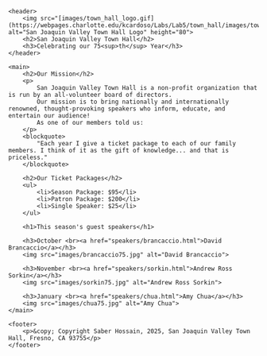 <!DOCTYPE html>
<html lang="en">
<head>
    <meta charset="UTF-8">
    <meta name="viewport" content="width=device-width, initial-scale=1.0">
    <title>San Joaquin Valley Town Hall</title>
</head>
<body>

    <header>
        <img src="[images/town_hall_logo.gif](https://webpages.charlotte.edu/kcardoso/Labs/Lab5/town_hall/images/town_hall_logo.gif)" alt="San Joaquin Valley Town Hall Logo" height="80">
        <h2>San Joaquin Valley Town Hall</h2>
        <h3>Celebrating our 75<sup>th</sup> Year</h3>
    </header>

    <main>
        <h2>Our Mission</h2>
        <p>
            San Joaquin Valley Town Hall is a non-profit organization that is run by an all-volunteer board of directors. 
            Our mission is to bring nationally and internationally renowned, thought-provoking speakers who inform, educate, and entertain our audience!
            As one of our members told us:
        </p>
        <blockquote>
            "Each year I give a ticket package to each of our family members. I think of it as the gift of knowledge... and that is priceless."
        </blockquote>

        <h2>Our Ticket Packages</h2>
        <ul>
            <li>Season Package: $95</li>
            <li>Patron Package: $200</li>
            <li>Single Speaker: $25</li>
        </ul>

        <h1>This season's guest speakers</h1>

        <h3>October <br><a href="speakers/brancaccio.html">David Brancaccio</a></h3>
        <img src="images/brancaccio75.jpg" alt="David Brancaccio">

        <h3>November <br><a href="speakers/sorkin.html">Andrew Ross Sorkin</a></h3>
        <img src="images/sorkin75.jpg" alt="Andrew Ross Sorkin">

        <h3>January <br><a href="speakers/chua.html">Amy Chua</a></h3>
        <img src="images/chua75.jpg" alt="Amy Chua">
    </main>

    <footer>
        <p>&copy; Copyright Saber Hossain, 2025, San Joaquin Valley Town Hall, Fresno, CA 93755</p>
    </footer>

</body>
</html>

